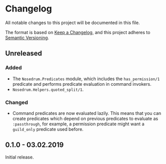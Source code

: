 # Changelog
All notable changes to this project will be documented in this file.

The format is based on [Keep a Changelog](https://keepachangelog.com/en/1.0.0/),
and this project adheres to [Semantic
Versioning](https://semver.org/spec/v2.0.0.html).

## Unreleased
### Added
- The `Nosedrum.Predicates` module, which includes the `has_permission/1`
  predicate and performs predicate evaluation in command invokers.
- `Nosedrum.Helpers.quoted_split/1`.

### Changed
- Command predicates are now evaluated lazily. This means that you can create
  predicates which depend on previous predicates to evaluate as `:passthrough`,
  for example, a permission predicate might want a `guild_only` predicate used
  before.

## 0.1.0 - 03.02.2019
Initial release.

<!-- vim: set textwidth=80 ts=2 sw=2: -->
